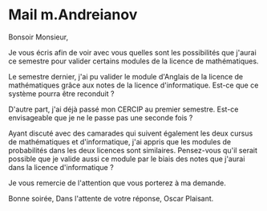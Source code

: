# Mail m.Andreianov

Bonsoir Monsieur,

Je vous écris afin de voir avec vous quelles sont les possibilités que j'aurai ce semestre pour valider certains modules de la licence de mathématiques.

Le semestre dernier, j'ai pu valider le module d'Anglais de la licence de mathématiques grâce aux notes de la licence d'informatique. Est-ce que ce système pourra être reconduit ?

D'autre part, j'ai déjà passé mon CERCIP au premier semestre. Est-ce envisageable que je ne le passe pas une seconde fois ?

Ayant discuté avec des camarades qui suivent également les deux cursus de mathématiques et d'informatique, j'ai appris que les modules de probabilités dans les deux licences sont similaires. Pensez-vous qu'il serait possible que je valide aussi ce module par le biais des notes que j'aurai dans la licence d'informatique ?

Je vous remercie de l'attention que vous porterez à ma demande.

Bonne soirée,
Dans l'attente de votre réponse,
Oscar Plaisant.

